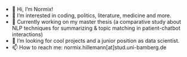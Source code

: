 - 👋 Hi, I’m Normix!
- 👀 I’m interested in coding, politics, literature, medicine and more.
- 🌱 Currently working on my master thesis (a comparative study about NLP techniques for summarizing & topic matching in patient-chatbot interactions)
- 💞️ I’m looking for cool projects and a junior position as data scientist.
- 📫 How to reach me: normix.hillemann[at]stud.uni-bamberg.de 

<!---
nhillemann/nhillemann is a ✨ special ✨ repository because its `README.md` (this file) appears on your GitHub profile.
You can click the Preview link to take a look at your changes.
--->
